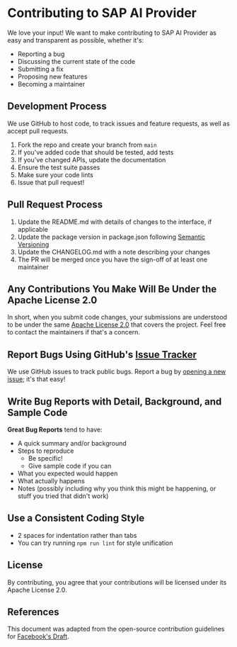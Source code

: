 # Contributing to SAP AI Provider

We love your input! We want to make contributing to SAP AI Provider as easy and transparent as possible, whether it's:

- Reporting a bug
- Discussing the current state of the code
- Submitting a fix
- Proposing new features
- Becoming a maintainer

## Development Process

We use GitHub to host code, to track issues and feature requests, as well as accept pull requests.

1. Fork the repo and create your branch from `main`
2. If you've added code that should be tested, add tests
3. If you've changed APIs, update the documentation
4. Ensure the test suite passes
5. Make sure your code lints
6. Issue that pull request!

## Pull Request Process

1. Update the README.md with details of changes to the interface, if applicable
2. Update the package version in package.json following [Semantic Versioning](https://semver.org/)
3. Update the CHANGELOG.md with a note describing your changes
4. The PR will be merged once you have the sign-off of at least one maintainer

## Any Contributions You Make Will Be Under the Apache License 2.0

In short, when you submit code changes, your submissions are understood to be under the same [Apache License 2.0](LICENSE.md) that covers the project. Feel free to contact the maintainers if that's a concern.

## Report Bugs Using GitHub's [Issue Tracker](https://github.com/BITASIA/sap-ai-provider/issues)

We use GitHub issues to track public bugs. Report a bug by [opening a new issue](https://github.com/BITASIA/sap-ai-provider/issues/new); it's that easy!

## Write Bug Reports with Detail, Background, and Sample Code

**Great Bug Reports** tend to have:

- A quick summary and/or background
- Steps to reproduce
  - Be specific!
  - Give sample code if you can
- What you expected would happen
- What actually happens
- Notes (possibly including why you think this might be happening, or stuff you tried that didn't work)

## Use a Consistent Coding Style

* 2 spaces for indentation rather than tabs
* You can try running `npm run lint` for style unification

## License

By contributing, you agree that your contributions will be licensed under its Apache License 2.0.

## References

This document was adapted from the open-source contribution guidelines for [Facebook's Draft](https://github.com/facebook/draft-js/blob/a9316a723f9e918afde44dea68b5f9f39b7d9b00/CONTRIBUTING.md). 